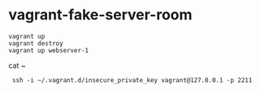 # vagrant-fake-server-room

```shell
vagrant up
vagrant destroy
vagrant up webserver-1
```

cat ~

```shell
 ssh -i ~/.vagrant.d/insecure_private_key vagrant@127.0.0.1 -p 2211
```